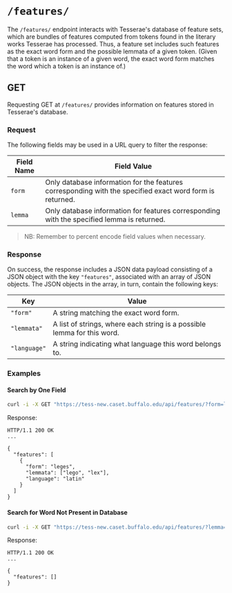# `/features/`

The `/features/` endpoint interacts with Tesserae's database of feature sets, which are bundles of features computed from tokens found in the literary works Tesserae has processed.  Thus, a feature set includes such features as the exact word form and the possible lemmata of a given token.  (Given that a token is an instance of a given word, the exact word form matches the word which a token is an instance of.)

## GET

Requesting GET at `/features/` provides information on features stored in Tesserae's database.

### Request

The following fields may be used in a URL query to filter the response:

|Field Name|Field Value|
|---|---|
| `form` | Only database information for the features corresponding with the specified exact word form is returned. |
| `lemma` | Only database information for features corresponding with the specified lemma is returned. |

> NB:  Remember to percent encode field values when necessary.

### Response

On success, the response includes a JSON data payload consisting of a JSON object with the key `"features"`, associated with an array of JSON objects.  The JSON objects in the array, in turn, contain the following keys:

|Key|Value|
|---|---|
|`"form"`|A string matching the exact word form.|
|`"lemmata"`|A list of strings, where each string is a possible lemma for this word.|
|`"language"`|A string indicating what language this word belongs to.|

### Examples

#### Search by One Field

```bash
curl -i -X GET "https://tess-new.caset.buffalo.edu/api/features/?form=leges"
```

Response:

```http
HTTP/1.1 200 OK
...

{
  "features": [
    {
      "form": "leges",
      "lemmata": ["lego", "lex"],
      "language": "latin"
    }
  ]
}
```

#### Search for Word Not Present in Database

```bash
curl -i -X GET "https://tess-new.caset.buffalo.edu/api/features/?lemma=xlwbnd"
```

Response:

```http
HTTP/1.1 200 OK
...

{
  "features": []
}
```
